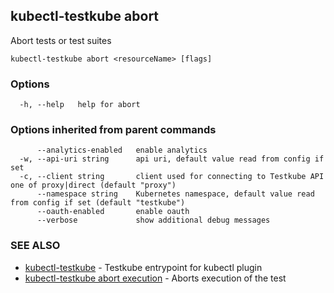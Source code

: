 ## kubectl-testkube abort

Abort tests or test suites

```
kubectl-testkube abort <resourceName> [flags]
```

### Options

```
  -h, --help   help for abort
```

### Options inherited from parent commands

```
      --analytics-enabled   enable analytics
  -w, --api-uri string      api uri, default value read from config if set
  -c, --client string       client used for connecting to Testkube API one of proxy|direct (default "proxy")
      --namespace string    Kubernetes namespace, default value read from config if set (default "testkube")
      --oauth-enabled       enable oauth
      --verbose             show additional debug messages
```

### SEE ALSO

* [kubectl-testkube](kubectl-testkube.md)	 - Testkube entrypoint for kubectl plugin
* [kubectl-testkube abort execution](kubectl-testkube_abort_execution.md)	 - Aborts execution of the test

